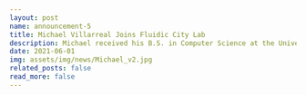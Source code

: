 ```yaml
---
layout: post
name: announcement-5
title: Michael Villarreal Joins Fluidic City Lab
description: Michael received his B.S. in Computer Science at the University of Memphis. He is a Tennessee native from Jackson, TN (about an hour east of Memphis). He enjoys rock climbing and frequently takes outdoor climbing trips to Jamestown, AR and Chattanooga, TN. He also used to be a runner averaging over 1500 miles/year for several years. He owns a cat and a hedgehog named <a href="https://imgur.com/a/celeste-g5aKarI">Celeste</a> and <a href="https://imgur.com/a/sable-f4hBBCX">Sable</a>, respectively (both names come from Animal Crossing).
date: 2021-06-01
img: assets/img/news/Michael_v2.jpg
related_posts: false
read_more: false
---
```

